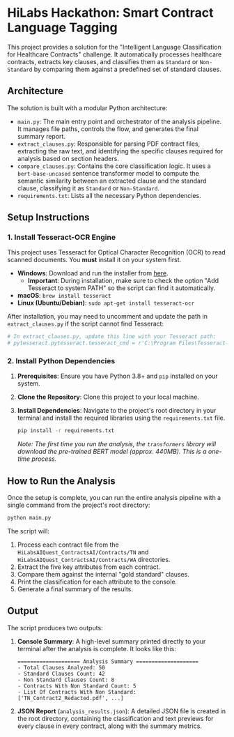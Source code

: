 # HiLabs Hackathon: Smart Contract Language Tagging

This project provides a solution for the "Intelligent Language Classification for Healthcare Contracts" challenge. It automatically processes healthcare contracts, extracts key clauses, and classifies them as `Standard` or `Non-Standard` by comparing them against a predefined set of standard clauses.

## Architecture

The solution is built with a modular Python architecture:

- `main.py`: The main entry point and orchestrator of the analysis pipeline. It manages file paths, controls the flow, and generates the final summary report.
- `extract_clauses.py`: Responsible for parsing PDF contract files, extracting the raw text, and identifying the specific clauses required for analysis based on section headers.
- `compare_clauses.py`: Contains the core classification logic. It uses a `bert-base-uncased` sentence transformer model to compute the semantic similarity between an extracted clause and the standard clause, classifying it as `Standard` or `Non-Standard`.
- `requirements.txt`: Lists all the necessary Python dependencies.

## Setup Instructions

### 1. Install Tesseract-OCR Engine

This project uses Tesseract for Optical Character Recognition (OCR) to read scanned documents. You **must** install it on your system first.

- **Windows**: Download and run the installer from [here](https://github.com/UB-Mannheim/tesseract/wiki). 
  - **Important**: During installation, make sure to check the option "Add Tesseract to system PATH" so the script can find it automatically.
- **macOS**: `brew install tesseract`
- **Linux (Ubuntu/Debian)**: `sudo apt-get install tesseract-ocr`

After installation, you may need to uncomment and update the path in `extract_clauses.py` if the script cannot find Tesseract:
```python
# In extract_clauses.py, update this line with your Tesseract path:
# pytesseract.pytesseract.tesseract_cmd = r'C:\Program Files\Tesseract-OCR\tesseract.exe'
```

### 2. Install Python Dependencies

1.  **Prerequisites**: Ensure you have Python 3.8+ and `pip` installed on your system.

2.  **Clone the Repository**: Clone this project to your local machine.

3.  **Install Dependencies**: Navigate to the project's root directory in your terminal and install the required libraries using the `requirements.txt` file.

    ```bash
    pip install -r requirements.txt
    ```

    *Note: The first time you run the analysis, the `transformers` library will download the pre-trained BERT model (approx. 440MB). This is a one-time process.*

## How to Run the Analysis

Once the setup is complete, you can run the entire analysis pipeline with a single command from the project's root directory:

```bash
python main.py
```

The script will:
1.  Process each contract file from the `HiLabsAIQuest_ContractsAI/Contracts/TN` and `HiLabsAIQuest_ContractsAI/Contracts/WA` directories.
2.  Extract the five key attributes from each contract.
3.  Compare them against the internal "gold standard" clauses.
4.  Print the classification for each attribute to the console.
5.  Generate a final summary of the results.

## Output

The script produces two outputs:

1.  **Console Summary**: A high-level summary printed directly to your terminal after the analysis is complete. It looks like this:

    ```
    ==================== Analysis Summary ====================
    - Total Clauses Analyzed: 50
    - Standard Clauses Count: 42
    - Non Standard Clauses Count: 8
    - Contracts With Non Standard Count: 5
    - List Of Contracts With Non Standard: ['TN_Contract2_Redacted.pdf', ...]
    ```

2.  **JSON Report** (`analysis_results.json`): A detailed JSON file is created in the root directory, containing the classification and text previews for every clause in every contract, along with the summary metrics.
